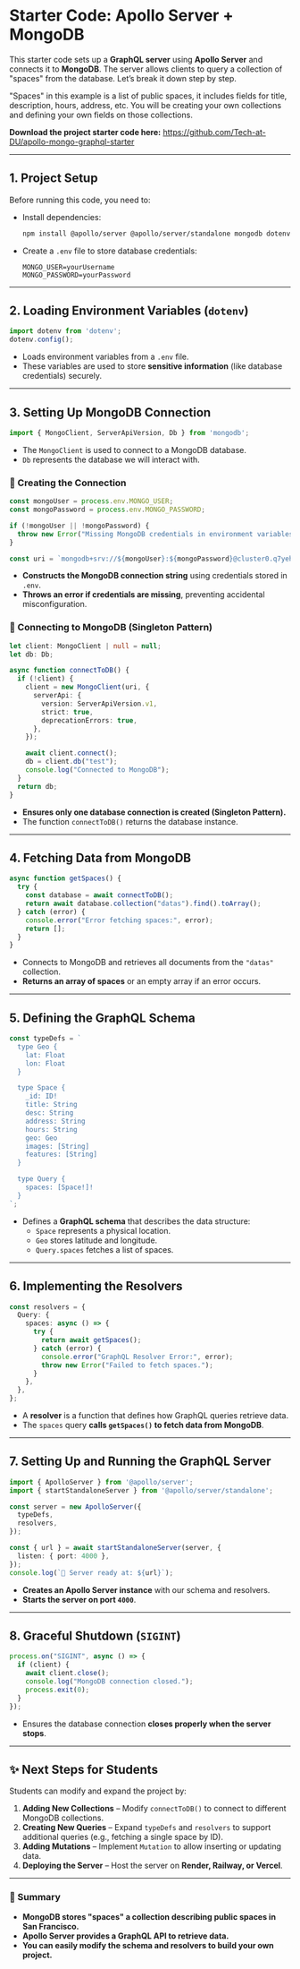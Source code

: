 # Starter Code: Apollo Server + MongoDB
This starter code sets up a **GraphQL server** using **Apollo Server** 
and connects it to **MongoDB**. The server allows clients to query a collection 
of "spaces" from the database. Let’s break it down step by step.

"Spaces" in this example is a list of public spaces, it includes fields for title, 
description, hours, address, etc. You will be creating your own collections and 
defining your own fields on those collections.

**Download the project starter code here:** https://github.com/Tech-at-DU/apollo-mongo-graphql-starter

---

## 1. Project Setup
Before running this code, you need to:
- Install dependencies:  
  ```sh
  npm install @apollo/server @apollo/server/standalone mongodb dotenv
  ```
- Create a `.env` file to store database credentials:
  ```
  MONGO_USER=yourUsername
  MONGO_PASSWORD=yourPassword
  ```

---

## 2. Loading Environment Variables (`dotenv`)
```ts
import dotenv from 'dotenv';
dotenv.config();
```
- Loads environment variables from a `.env` file.
- These variables are used to store **sensitive information** (like database credentials) securely.

---

## 3. Setting Up MongoDB Connection
```ts
import { MongoClient, ServerApiVersion, Db } from 'mongodb';
```
- The `MongoClient` is used to connect to a MongoDB database.
- `Db` represents the database we will interact with.

### **🔹 Creating the Connection**
```ts
const mongoUser = process.env.MONGO_USER;
const mongoPassword = process.env.MONGO_PASSWORD;

if (!mongoUser || !mongoPassword) {
  throw new Error("Missing MongoDB credentials in environment variables.");
}

const uri = `mongodb+srv://${mongoUser}:${mongoPassword}@cluster0.q7yehdv.mongodb.net/?retryWrites=true&w=majority&appName=Cluster0`;
```
- **Constructs the MongoDB connection string** using credentials stored in `.env`.
- **Throws an error if credentials are missing**, preventing accidental misconfiguration.

### 🔹 Connecting to MongoDB (Singleton Pattern)
```ts
let client: MongoClient | null = null;
let db: Db;

async function connectToDB() {
  if (!client) {
    client = new MongoClient(uri, {
      serverApi: {
        version: ServerApiVersion.v1,
        strict: true,
        deprecationErrors: true,
      },
    });

    await client.connect();
    db = client.db("test");
    console.log("Connected to MongoDB");
  }
  return db;
}
```
- **Ensures only one database connection is created (Singleton Pattern).**  
- The function `connectToDB()` returns the database instance.

---

## 4. Fetching Data from MongoDB
```ts
async function getSpaces() {
  try {
    const database = await connectToDB();
    return await database.collection("datas").find().toArray();
  } catch (error) {
    console.error("Error fetching spaces:", error);
    return [];
  }
}
```
- Connects to MongoDB and retrieves all documents from the `"datas"` collection.
- **Returns an array of spaces** or an empty array if an error occurs.

---

## 5. Defining the GraphQL Schema
```ts
const typeDefs = `
  type Geo {
    lat: Float
    lon: Float
  }

  type Space {
    _id: ID!  
    title: String
    desc: String
    address: String
    hours: String
    geo: Geo
    images: [String]
    features: [String]
  }

  type Query {
    spaces: [Space!]!
  }
`;
```
- Defines a **GraphQL schema** that describes the data structure:
  - `Space` represents a physical location.
  - `Geo` stores latitude and longitude.
  - `Query.spaces` fetches a list of spaces.

---

## 6. Implementing the Resolvers
```ts
const resolvers = {
  Query: {
    spaces: async () => {
      try {
        return await getSpaces();
      } catch (error) {
        console.error("GraphQL Resolver Error:", error);
        throw new Error("Failed to fetch spaces.");
      }
    },
  },
};
```
- A **resolver** is a function that defines how GraphQL queries retrieve data.
- The `spaces` query **calls `getSpaces()` to fetch data from MongoDB**.

---

## 7. Setting Up and Running the GraphQL Server
```ts
import { ApolloServer } from '@apollo/server';
import { startStandaloneServer } from '@apollo/server/standalone';

const server = new ApolloServer({
  typeDefs,
  resolvers,
});

const { url } = await startStandaloneServer(server, {
  listen: { port: 4000 },
});
console.log(`🚀 Server ready at: ${url}`);
```
- **Creates an Apollo Server instance** with our schema and resolvers.
- **Starts the server on port `4000`**.

---

## 8. Graceful Shutdown (`SIGINT`)
```ts
process.on("SIGINT", async () => {
  if (client) {
    await client.close();
    console.log("MongoDB connection closed.");
    process.exit(0);
  }
});
```
- Ensures the database connection **closes properly when the server stops**.

---

## ✨ Next Steps for Students
Students can modify and expand the project by:
1. **Adding New Collections** – Modify `connectToDB()` to connect to different MongoDB collections.
2. **Creating New Queries** – Expand `typeDefs` and `resolvers` to support additional queries (e.g., fetching a single space by ID).
3. **Adding Mutations** – Implement `Mutation` to allow inserting or updating data.
4. **Deploying the Server** – Host the server on **Render, Railway, or Vercel**.

---

### 🚀 Summary
- **MongoDB stores "spaces" a collection describing public spaces in San Francisco.**
- **Apollo Server provides a GraphQL API to retrieve data.**
- **You can easily modify the schema and resolvers to build your own project.**